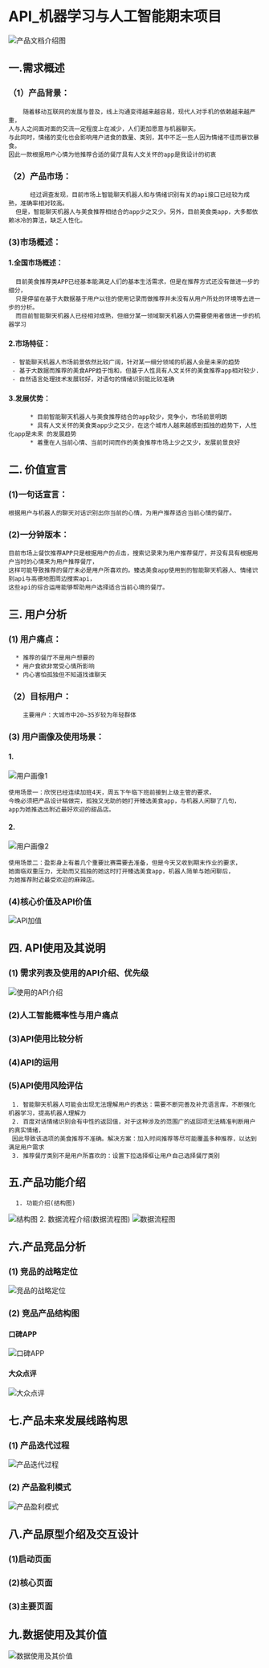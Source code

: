 # API_机器学习与人工智能期末项目
![产品文档介绍图](https://www.lucaszy.com/wp-content/uploads/2020/07/1593144680797-b9d57d8c2128fef2.png)

## 一.需求概述
  ### （1）产品背景：
        随着移动互联网的发展与普及，线上沟通变得越来越容易，现代人对手机的依赖越来越严重，
	人与人之间面对面的交流一定程度上在减少，人们更加愿意与机器聊天。
	与此同时，情绪的变化也会影响用户进食的数量、类别，其中不乏一些人因为情绪不佳而暴饮暴食。
	因此一款根据用户心情为他推荐合适的餐厅具有人文关怀的app是我设计的初衷
  ### （2）产品市场：
          经过调查发现，目前市场上智能聊天机器人和与情绪识别有关的api接口已经较为成熟，准确率相对较高。
	  但是，智能聊天机器人与美食推荐相结合的app少之又少。另外，目前美食类app，大多都依赖冰冷的算法，缺乏人性化。
  ###  (3)市场概述：
   #### 1.全国市场概述：
      目前美食推荐类APP已经基本能满足人们的基本生活需求，但是在推荐方式还没有做进一步的细分，
      只是停留在基于大数据基于用户以往的使用记录而做推荐并未没有从用户所处的环境等去进一步的分析。
      而目前智能聊天机器人已经相对成熟，但细分某一领域聊天机器人仍需要使用者做进一步的机器学习
   #### 2.市场特征：
     - 智能聊天机器人市场前景依然比较广阔，针对某一细分领域的机器人会是未来的趋势
     - 基于大数据而推荐的美食APP趋于饱和，但基于人性具有人文关怀的美食推荐app相对较少.
     - 自然语言处理技术发展较好，对语句的情绪识别能比较准确
   ####  3.发展优势：
          * 目前智能聊天机器人与美食推荐结合的app较少，竞争小，市场前景明朗
          * 具有人文关怀的美食类app少之又少，在这个城市人越来越感到孤独的趋势下，人性化app是未来 的发展趋势
          * 着重在人当前心情、当前时间而作的美食推荐市场上少之又少，发展前景良好
 ## 二. 价值宣言
   ### (1)一句话宣言：
    根据用户与机器人的聊天对话识别出你当前的心情，为用户推荐适合当前心情的餐厅。
   ### (2)一分钟版本：
    目前市场上餐饮推荐APP只是根据用户的点击，搜索记录来为用户推荐餐厅，并没有具有根据用户当时的心情来为用户推荐餐厅，
    这样可能导致推荐的餐厅未必是用户所喜欢的。臻选美食app使用到的智能聊天机器人、情绪识别api与高德地图周边搜索api，
    这些api的综合运用能够帮助用户选择适合当前心境的餐厅。
 ## 三. 用户分析
   ### (1) 用户痛点：
      * 推荐的餐厅不是用户想要的
      * 用户食欲非常受心情所影响
      * 内心害怕孤独但不知道找谁聊天
   ### （2）目标用户：
        主要用户：大城市中20~35岁较为年轻群体
   ###  (3)  用户画像及使用场景：
   #### 1.  
   ![用户画像1](https://www.lucaszy.com/wp-content/uploads/2020/07/1593243537420-8ee8ee4577834386.png)
        
	使用场景一：欣悦已经连续加班4天，周五下午临下班前接到上级主管的要求，
	今晚必须把产品设计稿做完，孤独又无助的她打开臻选美食app，与机器人闲聊了几句，
	app为她推选出附近最好欢迎的甜品店。
   #### 2.
   ![用户画像2](https://www.lucaszy.com/wp-content/uploads/2020/07/1593247600597-bea1558d77ed640d.png)
        
	使用场景二：盈影身上有着几个重要比赛需要去准备，但是今天又收到期末作业的要求，
	她面临双重压力，无助而又孤独的她这时打开臻选美食app，机器人简单与她闲聊后，
	为她推荐附近最受欢迎的麻辣店。
   ### (4)核心价值及API价值
   ![API加值](https://www.lucaszy.com/wp-content/uploads/2020/07/1593266603469-41dbbc25e6ad22e7.png)
   ## 四. API使用及其说明
   ### (1) 需求列表及使用的API介绍、优先级
   ![使用的API介绍](https://www.lucaszy.com/wp-content/uploads/2020/07/1593266633064-ce7126c712c55bcf-1024x116.png)
   ### (2)人工智能概率性与用户痛点
   
   ### (3)API使用比较分析
   ### (4)API的运用
   ### (5)API使用风险评估
     1. 智能聊天机器人可能会出现无法理解用户的表达：需要不断完善及补充语言库，不断强化机器学习，提高机器人理解力
     2. 百度对话情绪识别会有中性的返回值，对于这种涉及的范围广的返回项无法精准判断用户的真实情绪，
     因此导致该选项的美食推荐不准确。解决方案：加入时间推荐等尽可能覆盖多种推荐，以达到满足用户需求
     3. 推荐餐厅类别不是用户所喜欢的：设置下拉选择框让用户自己选择餐厅类别
   ## 五.产品功能介绍
      1. 功能介绍(结构图)
   ![结构图](https://www.lucaszy.com/wp-content/uploads/2020/07/%E5%8A%9F%E8%83%BD%E5%9B%BE-1-1024x427.png)
      2. 数据流程介绍(数据流程图)
   ![数据流程图](https://www.lucaszy.com/wp-content/uploads/2020/07/%E6%95%B0%E6%8D%AE%E6%B5%81%E7%A8%8B%E5%9B%BE-1024x233.png)
   ## 六.产品竞品分析
   ### (1) 竞品的战略定位
   ![竞品的战略定位](https://www.lucaszy.com/wp-content/uploads/2020/07/竞品分析.png)
   ### (2) 竞品产品结构图
   #### 口碑APP
   ![口碑APP](https://www.lucaszy.com/wp-content/uploads/2020/07/口碑.png)
   #### 大众点评
   ![大众点评](https://www.lucaszy.com/wp-content/uploads/2020/07/大众点评产品结构图.png)
   ## 七.产品未来发展线路构思
   ### (1) 产品迭代过程
   ![产品迭代过程](https://www.lucaszy.com/wp-content/uploads/2020/07/%E8%BF%AD%E4%BB%A3%E8%BF%87%E7%A8%8B.png)
   ### (2) 产品盈利模式
   ![产品盈利模式](https://www.lucaszy.com/wp-content/uploads/2020/07/%E5%BE%AE%E4%BF%A1%E6%88%AA%E5%9B%BE_20200704165016.png)
   ## 八.产品原型介绍及交互设计
   ### (1)启动页面
   ### (2)核心页面
   ### (3)主要页面
   ## 九.数据使用及其价值
   ![数据使用及其价值](https://www.lucaszy.com/wp-content/uploads/2020/07/%E6%95%B0%E6%8D%AE%E4%BB%B7%E5%80%BC%E5%8F%8A%E7%94%A8%E9%80%94.png)
